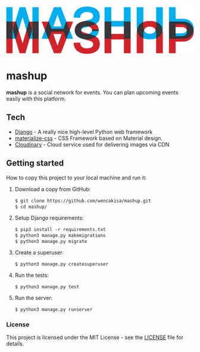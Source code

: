 ![Logo](https://raw.githubusercontent.com/wencakisa/mashup/master/static/images/mashup_logo.jpg)

# mashup

**mashup** is a social network for events. You can plan upcoming events easily with this platform.


## Tech

* [Django](https://github.com/django/django) - A really nice high-level Python web framework
* [materialize-css](https://github.com/Dogfalo/materialize) - CSS Framework based on Material design.
* [Cloudinary](https://github.com/cloudinary/pycloudinary) - Cloud service used for delivering images via CDN


## Getting started

How to copy this project to your local machine and run it:

1. Download a copy from GitHub:

    ```
    $ git clone https://github.com/wencakisa/mashup.git
    $ cd mashup/
    ```

2. Setup Django requirements:

    ```
    $ pip3 install -r requirements.txt
    $ python3 manage.py makemigrations
    $ python3 manage.py migrate
    ```

3. Create a superuser:

    ```
    $ python3 manage.py createsuperuser
    ```

4. Run the tests:

    ```
    $ python3 manage.py test
    ```

5. Run the server:

    ```
    $ python3 manage.py runserver
    ```


### License

This project is licensed under the MIT License - see the [LICENSE](LICENSE) file for details.